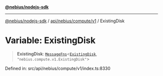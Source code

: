 [**@nebius/nodejs-sdk**](../../../../../README.md)

---

[@nebius/nodejs-sdk](../../../../../README.md) / [api/nebius/compute/v1](../README.md) / ExistingDisk

# Variable: ExistingDisk

> **ExistingDisk**: [`MessageFns`](../../../../../runtime/protos/core/interfaces/MessageFns.md)\<[`ExistingDisk`](../interfaces/ExistingDisk.md), `"nebius.compute.v1.ExistingDisk"`\>

Defined in: src/api/nebius/compute/v1/index.ts:8330
